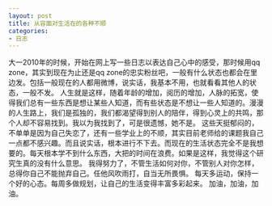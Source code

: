 ```yaml
---
layout: post
title: 从容面对生活在的各种不顺
categories:
- 日志
---
```


大一2010年的时候，开始在网上写一些日志以表达自己心中的感受，那时候用qq zone，其实到现在为止还是qq zone的忠实粉丝吧，一般有什么状态也都会在里边发。包括一般现在的人都用微博，说实话，我基本不用，也就看看其他人的状态，一般不发。
人生就是这样，随着年龄的增加，阅历的增加，人脉的拓宽，使得我们总有一些东西是想让某些人知道，而有些状态是不想让一些人知道的。漫漫的人生路上，我们是孤独的，我们都渴望得到别人的陪伴，得到心灵上的共鸣，那个人却不容易找到。我以为我找到了，可是很遗憾，她不是。
这些天挺郁闷的，不单单是因为自己失恋了，还有一些学业上的不顺，其实目前老师给的课题我自己一点都不感兴趣。而且说实话，根本进行不下去。而现在的生活状态完全不是我想要的。每天根本学不到什么东西，大把的时间在浪费。如果是这样，我觉得这个研究生真的没有什么意思。
我得努力了，不管生活如何对你，不管别人对你怎样，总得你自己不能抛弃自己。任他风吹雨打，自当无所畏惧。
每天多运动，保持一个好的心态。每周多做规划，让自己的生活变得丰富多彩起来。
加油，加油，加油。